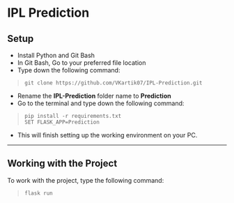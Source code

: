 # IPL Prediction

## Setup<br>
- Install Python and Git Bash
- In Git Bash, Go to your preferred file location
- Type down the following command:
> ```git clone https://github.com/VKartik07/IPL-Prediction.git```<br>
- Rename the **IPL-Prediction** folder name to **Prediction**
- Go to the terminal and type down the following command: 
> ```pip install -r requirements.txt```<br>
> ```SET FLASK_APP=Prediction```
- This will finish setting up the working environment on your PC.
<hr>

## Working with the Project<br>
To work with the project, type the following command:
> ```flask run```
